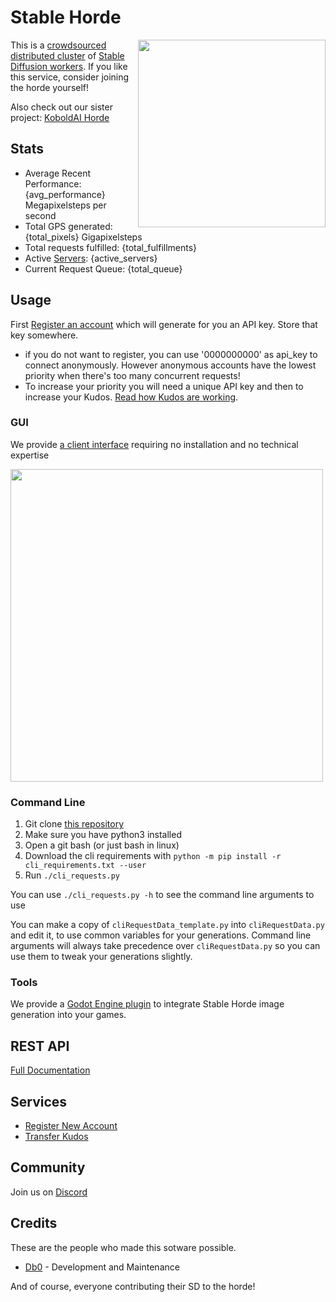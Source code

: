 # Stable Horde

<img style="float:right" src="https://raw.githubusercontent.com/db0/Stable-Horde/main/img/{stable_image}.jpg" width="300" /> This is a [crowdsourced distributed cluster](https://github.com/db0/Stable-Horde) of [Stable Diffusion workers](https://github.com/db0/stable-diffusion-webui). If you like this service, consider joining the horde yourself!

Also check out our sister project: [KoboldAI Horde](https://koboldai.net)

## Stats 

* Average Recent Performance: {avg_performance} Megapixelsteps per second
* Total GPS generated: {total_pixels} Gigapixelsteps
* Total requests fulfilled: {total_fulfillments}
* Active [Servers](/api/v1/servers): {active_servers}
* Current Request Queue: {total_queue}

## Usage

First [Register an account](/register) which will generate for you an API key. Store that key somewhere.

   * if you do not want to register, you can use '0000000000' as api_key to connect anonymously. However anonymous accounts have the lowest priority when there's too many concurrent requests!
   * To increase your priority you will need a unique API key and then to increase your Kudos. [Read how Kudos are working](https://dbzer0.com/blog/the-kudos-based-economy-for-the-koboldai-horde/).

### GUI

We provide [a client interface](https://dbzer0.itch.io/stable-horde-client) requiring no installation and no technical expertise

<img src="https://raw.githubusercontent.com/db0/Stable-Horde-Client/main/screenshot.png" width="500" />

### Command Line
1. Git clone [this repository](https://github.com/db0/Stable-Horde)
1. Make sure you have python3 installed
1. Open a git bash (or just bash in linux)
1. Download the cli requirements with `python -m pip install -r cli_requirements.txt --user`
1. Run `./cli_requests.py` 

You can use `./cli_requests.py -h` to see the command line arguments to use

You can make a copy of `cliRequestData_template.py` into `cliRequestData.py` and edit it, to use common variables for your generations. Command line arguments will always take precedence over `cliRequestData.py` so you can use them to tweak your generations slightly.

### Tools

We provide a [Godot Engine plugin](https://github.com/db0/Stable-Horde-Client-Addon) to integrate Stable Horde image generation into your games.

## REST API

[Full Documentation](/api)

## Services

* [Register New Account](/register)
* [Transfer Kudos](/transfer)

## Community

Join us on [Discord](https://discord.gg/3DxrhksKzn)

## Credits

These are the people who made this sotware possible.

* [Db0](https://dbzer0.com) - Development and Maintenance

And of course, everyone contributing their SD to the horde!

